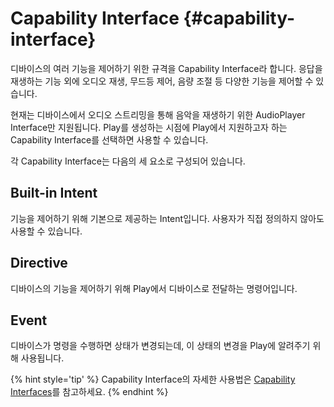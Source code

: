 Capability Interface {#capability-interface}
================

디바이스의 여러 기능을 제어하기 위한 규격을 Capability Interface라 합니다.
응답을 재생하는 기능 외에 오디오 재생, 무드등 제어, 음량 조절 등 다양한 기능을 제어할 수 있습니다. 

현재는 디바이스에서 오디오 스트리밍을 통해 음악을 재생하기 위한 AudioPlayer Interface만 지원됩니다. 
Play를 생성하는 시점에 Play에서 지원하고자 하는 Capability Interface를 선택하면 사용할 수 있습니다.

각 Capability Interface는 다음의 세 요소로 구성되어 있습니다.

## Built-in Intent
기능을 제어하기 위해 기본으로 제공하는 Intent입니다. 사용자가 직접 정의하지 않아도 사용할 수 있습니다.

## Directive
디바이스의 기능을 제어하기 위해 Play에서 디바이스로 전달하는 명령어입니다.

## Event
디바이스가 명령을 수행하면 상태가 변경되는데, 이 상태의 변경을 Play에 알려주기 위해 사용됩니다.

{% hint style='tip' %}
Capability Interface의 자세한 사용법은 [Capability Interfaces](/create-plays-with-play-builder/capability-interfaces.md)를 참고하세요.
{% endhint %}

